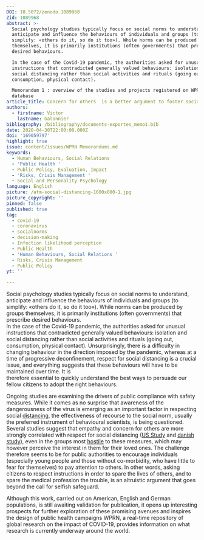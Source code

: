 ```yaml
---
DOI: 10.5072/zenodo.1089968
Zid: 1089968
abstract: >-
  Social psychology studies typically focus on social norms to understand,
  anticipate and influence the behaviours of individuals and groups (to
  simplify: «others do it, so do it too»). While norms can be produced by groups
  themselves, it is primarily institutions (often governments) that prescribe
  desired behaviours.

  In the case of the Covid-19 pandemic, the authorities asked for unusual
  instructions that contradicted generally valued behaviours: isolation and
  social distancing rather than social activities and rituals (going out,
  consumption, physical contact).

  Memorandum 1 : overview of the studies and projects registered on WPRN
  database
article_title: Concern for others  is a better argument to foster social distancing
authors:
  - firstname: Victor
    lastname: Galonnier
bibliography: /bibliography/documents-exportes_memo1.bib
date: 2020-04-30T22:00:00.000Z
doi: '169059797'
highlight: true
issue: content/issues/WPRN Memorandums.md
keywords:
  - Human Behaviours, Social Relations
  - 'Public Health '
  - Public Policy, Evaluation, Impact
  - 'Risks, Crisis Management '
  - Social and Personality Psychology
language: English
picture: /atm-social-distancing-1600x800-1.jpg
picture_copyright: ''
pinned: false
published: true
tag:
  - covid-19
  - coronavirus
  - socialnorms
  - decision-making
  - Infection likelihood perception
  - Public Health
  - 'Human Behaviours, Social Relations '
  - Risks, Crisis Management
  - Public Policy
yt: ''

---
```




Social psychology studies typically focus on social norms to understand, anticipate and influence the behaviours of individuals and groups (to simplify: «others do it, so do it too»). While norms can be produced by groups themselves, it is primarily institutions (often governments) that prescribe desired behaviours.  
In the case of the Covid-19 pandemic, the authorities asked for unusual instructions that contradicted generally valued behaviours: isolation and social distancing rather than social activities and rituals (going out, consumption, physical contact). Unsurprisingly, there is a difficulty in changing behaviour in the direction imposed by the pandemic, whereas at a time of progressive deconfinement, respect for social distancing is a crucial issue, and everything suggests that these behaviours will have to be maintained over time. It is  
therefore essential to quickly understand the best ways to persuade our fellow citizens to adopt the right behaviours.

Ongoing studies are examining the drivers of public compliance with safety measures. While it comes as no surprise that awareness of the dangerousness of the virus is emerging as an important factor in respecting social [distancing](https://wprn.org/item/433852 'wprn 433852'), the effectiveness of recourse to the social norm, usually the preferred instrument of behavioural scientists, is being questioned. Several studies suggest that empathy and concern for others are more strongly correlated with respect for social distancing ([US Study](https://wprn.org/item/431952 'wprn 431952') and [danish study](https://wprn.org/item/433252 'wprn 433252')), even in the groups most [hostile](https://wprn.org/item/434052 'wprn 434052') to these measures, which may however perceive the interest in them for their loved ones. The challenge therefore seems to be for public authorities to encourage individuals (especially young people and those without co-morbidity, who have little to fear for themselves) to pay attention to others. In other words, asking citizens to respect instructions in order to spare the lives of others, and to spare the medical profession the trouble, is an altruistic argument that goes beyond the call for selfish safeguard.

Although this work, carried out on American, English and German populations, is still awaiting validation for publication, it opens up interesting prospects for further exploration of these promising avenues and inspires the design of public health campaigns WPRN, a real-time repository of global research on the impact of COVID-19, provides information on what research is currently underway around the world.
